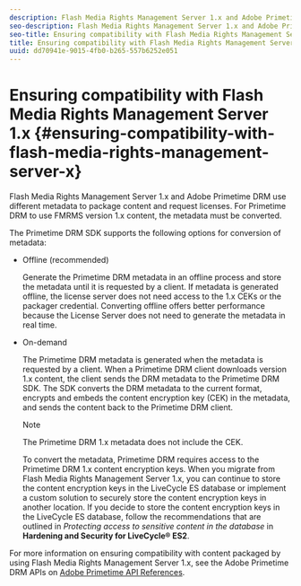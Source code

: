 ```yaml
---
description: Flash Media Rights Management Server 1.x and Adobe Primetime DRM use different metadata to package content and request licenses. For Primetime DRM to use FMRMS version 1.x content, the metadata must be converted.
seo-description: Flash Media Rights Management Server 1.x and Adobe Primetime DRM use different metadata to package content and request licenses. For Primetime DRM to use FMRMS version 1.x content, the metadata must be converted.
seo-title: Ensuring compatibility with Flash Media Rights Management Server 1.x
title: Ensuring compatibility with Flash Media Rights Management Server 1.x
uuid: dd70941e-9015-4fb0-b265-557b6252e051
---
```


# Ensuring compatibility with Flash Media Rights Management Server 1.x {#ensuring-compatibility-with-flash-media-rights-management-server-x}

Flash Media Rights Management Server 1.x and Adobe Primetime DRM use different metadata to package content and request licenses. For Primetime DRM to use FMRMS version 1.x content, the metadata must be converted.

The Primetime DRM SDK supports the following options for conversion of metadata:

* Offline (recommended)

  Generate the Primetime DRM metadata in an offline process and store the metadata until it is requested by a client. If metadata is generated offline, the license server does not need access to the 1.x CEKs or the packager credential. Converting offline offers better performance because the License Server does not need to generate the metadata in real time. 
* On-demand

  The Primetime DRM metadata is generated when the metadata is requested by a client. When a Primetime DRM client downloads version 1.x content, the client sends the DRM metadata to the Primetime DRM SDK. The SDK converts the DRM metadata to the current format, encrypts and embeds the content encryption key (CEK) in the metadata, and sends the content back to the Primetime DRM client.

  >[!NOTE]
  >
  >The Primetime DRM 1.x metadata does not include the CEK.

  To convert the metadata, Primetime DRM requires access to the Primetime DRM 1.x content encryption keys. When you migrate from Flash Media Rights Management Server 1.x, you can continue to store the content encryption keys in the LiveCycle ES database or implement a custom solution to securely store the content encryption keys in another location. If you decide to store the content encryption keys in the LiveCycle ES database, follow the recommendations that are outlined in *Protecting access to sensitive content in the database* in **Hardening and Security for LiveCycle® ES2**.

For more information on ensuring compatibility with content packaged by using Flash Media Rights Management Server 1.x, see the Adobe Primetime DRM APIs on [Adobe Primetime API References](https://help.adobe.com/en_US/primetime/api/index.html#api-Adobe_Primetime_API_References). 
